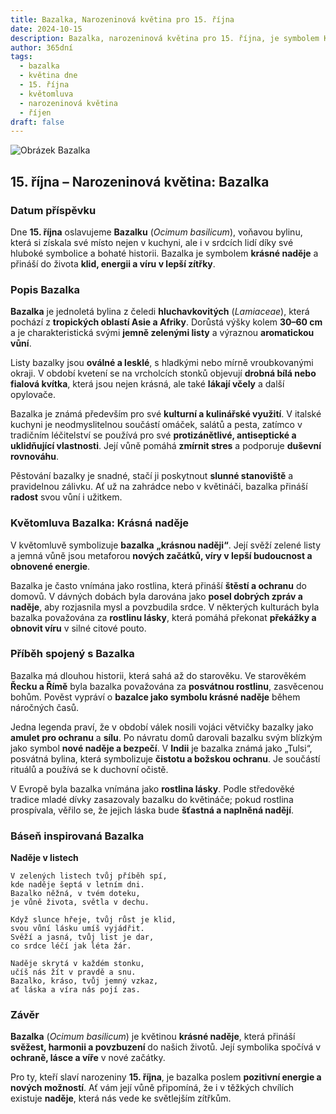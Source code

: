 ```yaml
---
title: Bazalka, Narozeninová květina pro 15. října
date: 2024-10-15
description: Bazalka, narozeninová květina pro 15. října, je symbolem Krásná naděje. Objevte její jedinečný význam, fascinující příběhy a poezii, která oslavuje její krásu.
author: 365dní
tags:
  - bazalka
  - květina dne
  - 15. října
  - květomluva
  - narozeninová květina
  - říjen
draft: false
---
```


![Obrázek Bazalka](https://cdn.pixabay.com/photo/2017/09/19/16/34/plant-2765798_1280.jpg#center)


## 15. října – Narozeninová květina: Bazalka

### Datum příspěvku

Dne **15. října** oslavujeme **Bazalku** (_Ocimum basilicum_), voňavou bylinu, která si získala své místo nejen v kuchyni, ale i v srdcích lidí díky své hluboké symbolice a bohaté historii. Bazalka je symbolem **krásné naděje** a přináší do života **klid, energii a víru v lepší zítřky**.

### Popis Bazalka

**Bazalka** je jednoletá bylina z čeledi **hluchavkovitých** (_Lamiaceae_), která pochází z **tropických oblastí Asie a Afriky**. Dorůstá výšky kolem **30–60 cm** a je charakteristická svými **jemně zelenými listy** a výraznou **aromatickou vůní**.

Listy bazalky jsou **oválné a lesklé**, s hladkými nebo mírně vroubkovanými okraji. V období kvetení se na vrcholcích stonků objevují **drobná bílá nebo fialová kvítka**, která jsou nejen krásná, ale také **lákají včely** a další opylovače.

Bazalka je známá především pro své **kulturní a kulinářské využití**. V italské kuchyni je neodmyslitelnou součástí omáček, salátů a pesta, zatímco v tradičním léčitelství se používá pro své **protizánětlivé, antiseptické a uklidňující vlastnosti**. Její vůně pomáhá **zmírnit stres** a podporuje **duševní rovnováhu**.

Pěstování bazalky je snadné, stačí ji poskytnout **slunné stanoviště** a pravidelnou zálivku. Ať už na zahrádce nebo v květináči, bazalka přináší **radost** svou vůní i užitkem.

### Květomluva Bazalka: Krásná naděje

V květomluvě symbolizuje **bazalka** **„krásnou naději“**. Její svěží zelené listy a jemná vůně jsou metaforou **nových začátků, víry v lepší budoucnost a obnovené energie**.

Bazalka je často vnímána jako rostlina, která přináší **štěstí a ochranu** do domovů. V dávných dobách byla darována jako **posel dobrých zpráv a naděje**, aby rozjasnila mysl a povzbudila srdce. V některých kulturách byla bazalka považována za **rostlinu lásky**, která pomáhá překonat **překážky a obnovit víru** v silné citové pouto.

### Příběh spojený s Bazalka

Bazalka má dlouhou historii, která sahá až do starověku. Ve starověkém **Řecku a Římě** byla bazalka považována za **posvátnou rostlinu**, zasvěcenou bohům. Pověst vypráví o **bazalce jako symbolu krásné naděje** během náročných časů.

Jedna legenda praví, že v období válek nosili vojáci větvičky bazalky jako **amulet pro ochranu** a **sílu**. Po návratu domů darovali bazalku svým blízkým jako symbol **nové naděje a bezpečí**. V **Indii** je bazalka známá jako „Tulsi“, posvátná bylina, která symbolizuje **čistotu a božskou ochranu**. Je součástí rituálů a používá se k duchovní očistě.

V Evropě byla bazalka vnímána jako **rostlina lásky**. Podle středověké tradice mladé dívky zasazovaly bazalku do květináče; pokud rostlina prospívala, věřilo se, že jejich láska bude **šťastná a naplněná nadějí**.

### Báseň inspirovaná Bazalka

**Naděje v listech**

```
V zelených listech tvůj příběh spí,  
kde naděje šeptá v letním dni.  
Bazalko něžná, v tvém doteku,  
je vůně života, světla v dechu.  

Když slunce hřeje, tvůj růst je klid,  
svou vůní lásku umíš vyjádřit.  
Svěží a jasná, tvůj list je dar,  
co srdce léčí jak léta žár.  

Naděje skrytá v každém stonku,  
učíš nás žít v pravdě a snu.  
Bazalko, kráso, tvůj jemný vzkaz,  
ať láska a víra nás pojí zas.  
```

### Závěr

**Bazalka** (_Ocimum basilicum_) je květinou **krásné naděje**, která přináší **svěžest, harmonii a povzbuzení** do našich životů. Její symbolika spočívá v **ochraně, lásce a víře** v nové začátky.

Pro ty, kteří slaví narozeniny **15. října**, je bazalka poslem **pozitivní energie a nových možností**. Ať vám její vůně připomíná, že i v těžkých chvílích existuje **naděje**, která nás vede ke světlejším zítřkům.